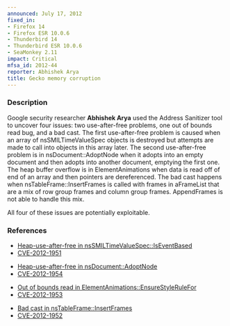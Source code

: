 ```yaml
---
announced: July 17, 2012
fixed_in:
- Firefox 14
- Firefox ESR 10.0.6
- Thunderbird 14
- Thunderbird ESR 10.0.6
- SeaMonkey 2.11
impact: Critical
mfsa_id: 2012-44
reporter: Abhishek Arya
title: Gecko memory corruption
---
```


<h3>Description</h3>

<p>Google security researcher <strong>Abhishek Arya</strong> used the Address
Sanitizer tool to uncover four issues: two use-after-free problems, one out of
bounds read bug, and a bad cast. The first use-after-free problem is caused
when an array of nsSMILTimeValueSpec objects is destroyed but attempts are made
to call into objects in this array later. The second use-after-free problem is
in nsDocument::AdoptNode when it adopts into an empty document and then adopts
into another document, emptying the first one. The heap buffer overflow is in
ElementAnimations when data is read off of end of an array and then pointers are
dereferenced. The bad cast happens when nsTableFrame::InsertFrames is called
with frames in aFrameList that are a mix of row group frames and column group
frames. AppendFrames is not able to handle this mix.</p>

<p>All four of these issues are potentially exploitable.
</p>


<h3>References</h3>

<ul>
  <li><a href="https://bugzilla.mozilla.org/show_bug.cgi?id=752902">
      Heap-use-after-free in nsSMILTimeValueSpec::IsEventBased</a></li> 
  <li><a href="http://cve.mitre.org/cgi-bin/cvename.cgi?name=CVE-2012-1951" class="ex-ref">CVE-2012-1951</a></li>
</ul>

<ul>
  <li><a href="https://bugzilla.mozilla.org/show_bug.cgi?id=765139">
      Heap-use-after-free in nsDocument::AdoptNode</a></li>
  <li><a href="http://cve.mitre.org/cgi-bin/cvename.cgi?name=CVE-2012-1954" class="ex-ref">CVE-2012-1954</a></li>
</ul>

<ul>
  <li><a href="https://bugzilla.mozilla.org/show_bug.cgi?id=765218">
      Out of bounds read in ElementAnimations::EnsureStyleRuleFor</a></li>
  <li><a href="http://cve.mitre.org/cgi-bin/cvename.cgi?name=CVE-2012-1953" class="ex-ref">CVE-2012-1953</a></li>
</ul>

<ul>
  <li><a href="https://bugzilla.mozilla.org/show_bug.cgi?id=759249">
      Bad cast in nsTableFrame::InsertFrames</a></li>
  <li><a href="http://cve.mitre.org/cgi-bin/cvename.cgi?name=CVE-2012-1952" class="ex-ref">CVE-2012-1952</a></li>
</ul>


